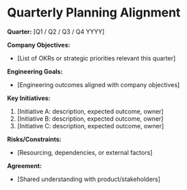 # Quarterly Planning Alignment

**Quarter:** [Q1 / Q2 / Q3 / Q4 YYYY]  

**Company Objectives:**  
- [List of OKRs or strategic priorities relevant this quarter]  

**Engineering Goals:**  
- [Engineering outcomes aligned with company objectives]  

**Key Initiatives:**  
1. [Initiative A: description, expected outcome, owner]  
2. [Initiative B: description, expected outcome, owner]  
3. [Initiative C: description, expected outcome, owner]  

**Risks/Constraints:**  
- [Resourcing, dependencies, or external factors]  

**Agreement:**  
- [Shared understanding with product/stakeholders]  
